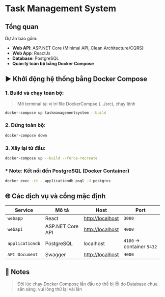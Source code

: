 # Task Management System

## Tổng quan

Dự án bao gồm:
- **Web API**: ASP.NET Core (Minimal API, Clean Architecture/CQRS)
- **Web App**: ReactJs
- **Database**: PostgreSQL
- **Quản lý toàn bộ bằng Docker Compose**

## ▶️ Khởi động hệ thống bằng Docker Compose

### 1. Build và chạy toàn bộ:

> Mở terminal tại vị trí file DockerCompse (.../src), chạy lệnh
```bash
docker-compose up taskmanagementsystem --build
```

### 2. Dừng toàn bộ:

```bash
docker-compose down
```

### 3. Xây lại từ đầu:

```bash
docker-compose up --build --force-recreate
```

### * Note: Kết nối đến PostgreSQL (Docker Container)

```bash
docker exec -it - applicationdb psql -U postgres
```

## 🌐 Các dịch vụ và cổng mặc định

| Service         | Mô tả             | Host                                                          | Port                      |
| --------------- | ----------------- | ------------------------------------------------------------- | ------------------------- |
| `webapp`        | React             | [http://localhost](http://localhost:3000)                     | `3000`                    |
| `webapi`        | ASP.NET Core API  | [http://localhost](http://localhost:4000)                     | `4000`                    |
| `applicationdb` | PostgreSQL        | localhost                                                     | `4100` → container `5432` |
| `API Document`  | Swagger           | [http://localhost](http://localhost:4000/swagger/index.html)  | `4000`                    |

## 📝 Notes

> Đôi lúc chạy Docker Compose lần đầu có thể bị lỗi do Database chưa sẵn sàng, vui lòng thử lại vài lần
